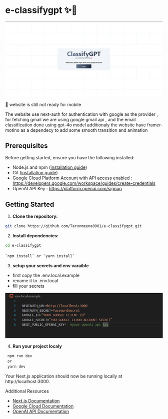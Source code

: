 # e-classifygpt ✨🚀

![alt text](./public/image-1.png)

🔴 website  is still not ready for mobile

The website use next-auth for authentication with google as the provider , for fetching gmail we are using google gmail api , and the email classification done using gpt-4o model additionaly the website have framer-motino as a dependecy to add some smooth transition and animation 

## Prerequisites

Before getting started, ensure you have the following installed:

- Node.js and npm ([installation guide](https://nodejs.org/))
- Git ([installation guide](https://git-scm.com/))
- Google Cloud Platform Account with API access enabled : https://developers.google.com/workspace/guides/create-credentials
- OpenAI API Key : https://platform.openai.com/signup

## Getting Started

1. **Clone the repository:**

```bash
git clone https://github.com/Tarunmeena0901/e-classifygpt.git
```

2. **Install dependencies:**

```bash
cd e-classifygpt  

`npm install` or `yarn install`
```

3. **setup your secrets and env varaible**
- first copy the .env.local.example
- rename it to .env.local
- fill your secrets

![alt text](./public/image.png)

4. **Run your project localy**
```bash
 npm run dev
 or 
 yarn dev 
```
Your Next.js application should now be running locally at http://localhost:3000.

Additional Resources
- [Next.js Documentation](https://nextjs.org/docs)
- [Google Cloud Documentation](https://cloud.google.com/api-keys/docs/overview)
- [OpenAI API Documentation](https://beta.openai.com/docs/)
